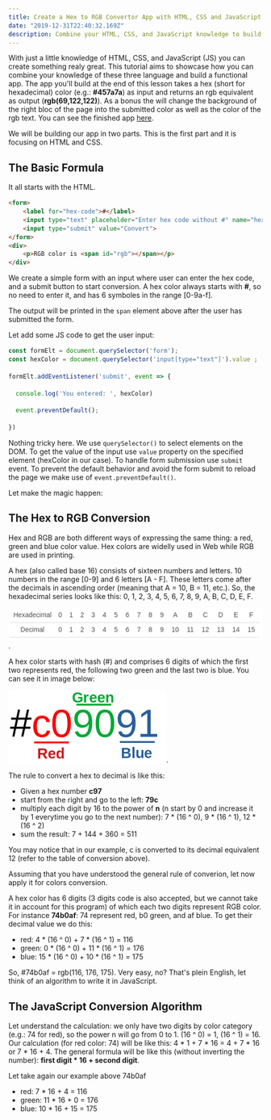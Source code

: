 ```yaml
---
title: Create a Hex to RGB Convertor App with HTML, CSS and JavaScript (1/2)
date: "2019-12-31T22:40:32.169Z"
description: Combine your HTML, CSS, and JavaScript knowledge to build a useful app.
---
```


With just a little knowledge of HTML, CSS, and JavaScript (JS) you can create something realy great. This tutorial aims to showcase how you can combine your knowledge of these three language and build a functional app. The app you'll build at the end of this lesson takes a hex (short for hexadecimal) color (e.g.: **#457a7a**) as input and returns an rgb equivalent as output (**rgb(69,122,122)**). As a bonus the will change the background of the right bloc of the page into the submitted color as well as the color of the rgb text. You can see the finished app [here](https://codepen.io/bam92/full/QWwOMYR).

We will be building our app in two parts. This is the first part and it is focusing on HTML and CSS.

## The Basic Formula

It all starts with the HTML.

```html
<form>
    <label for="hex-code">#</label>
    <input type="text" placeholder="Enter hex code without #" name="hex-code" id="hex-code">
    <input type="submit" value="Convert">
</form>
<div>
    <p>RGB color is <span id="rgb"></span></p>
</div>
```

We create a simple form with an input where user can enter the hex code, and a submit button to start conversion. A hex color always starts with **#**, so no need to enter it, and has 6 symboles in the range [0-9a-f].

The output will be printed in the ```span``` element above after the user has submitted the form.

Let add some JS code to get the user input:

```javascript
const formElt = document.querySelector('form');
const hexColor = document.querySelector('input[type="text"]').value ;

formElt.addEventListener('submit', event => {

  console.log('You entered: ', hexColor)

  event.preventDefault();

})
```

Nothing tricky here. We use ```querySelector()``` to select elements on the DOM. To get the value of the input use ```value``` property on the specified element (hexColor in our case). To handle form submission use ```submit``` event. To prevent the default behavior and avoid the form submit to reload the page we make use of ```event.preventDefault()```. 

Let make the magic happen:

## The Hex to RGB Conversion

Hex and RGB are both different ways of expressing the same thing: a red, green and blue color value. Hex colors are widelly used in Web while RGB are used in printing.

A hex (also called base 16)  consists of sixteen numbers and letters. 10 numbers in the range [0-9] and 6 letters [A - F]. These letters come after the decimals in ascending order (meaning that A = 10, B = 11, etc.). So, the hexadecimal series looks like this: 0, 1, 2, 3, 4, 5, 6, 7, 8, 9, A, B, C, D, E, F. 

![Hex to Dec Table](hex2dec.png "Hex to Dec Table").

A hex color starts with hash (#) and comprises 6 digits of which the first two represents red, the following two green and the last two is blue. You can see it in image below:

![Visualization of RGB parts](hex-rgb-part.png "Visualization of RGB parts").

The rule to convert a hex to decimal is like this:
- Given a hex number **c97**
- start from the right and go to the left: **79c**
- multiply each digit by 16 to the power of **n** (n start by 0 and increase it by 1 everytime you go to the next number): 7 * (16 ^ 0), 9 *  (16 ^ 1), 12 *  (16 ^ 2)
- sum the result: 7 + 144 + 360 = 511

You may notice that in our example, c is converted to its decimal equivalent 12 (refer to the table of conversion above).

Assuming that you have understood the general rule of converion, let now apply it for colors conversion.

A hex color has 6 digits (3 digits code is also accepted, but we cannot take it in account for this program) of which each two digits represent RGB color. For instance **74b0af**: 74 represent red, b0 green, and af blue. To get their decimal value we do this:
- red: 4 * (16 ^ 0) + 7 * (16 ^ 1) = 116
- green: 0 * (16 ^ 0) + 11 * (16 ^ 1) = 176
- blue: 15 * (16 ^ 0) + 10 * (16 ^ 1) = 175

So, #74b0af = rgb(116, 176, 175). Very easy, no? That's plein English, let think of an algorithm to write it in JavaScript.

## The JavaScript Conversion Algorithm

Let understand the calculation: we only have two digits by color category (e.g.: 74 for red), so the power n will go from 0 to 1. (16 ^ 0) = 1, (16 ^ 1) = 16. Our calculation (for red color: 74) will be like this: 4 * 1 + 7 * 16 = 4 + 7 * 16 or 7 * 16 + 4. The general formula will be like this (without inverting the number):
**first digit * 16 + second digit**.

Let take again our example above 74b0af

- red: 7 * 16 + 4 = 116
- green: 11 * 16 + 0 = 176
- blue: 10 * 16 + 15 = 175






